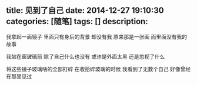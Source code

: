 title: 见到了自己
date: 2014-12-27 19:10:30
categories: [随笔]
tags: []
description: 
---
我拿起一面镜子
里面只有身后的背景
却没有我
原来那是一张画
而里面没有我的故事<!--more-->

我站在窗玻璃前
除了自己什么也没有
或许是外面太黑
还是忽视了什么

将这些镜子玻璃啥的全部打碎
在收拾碎玻璃的时候
我看到了无数个自己
好像曾经在那里见过